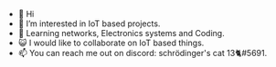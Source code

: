 - 👋 Hi
- 👀 I’m interested in IoT based projects.
- 🌱 Learning networks, Electronics systems and Coding.
- 😺 I would like to collaborate on IoT based things.
- 📫 You can reach me out on discord: schrödinger's cat 13🐈#5691.



<!---
feliscatuss/feliscatuss is a ✨ special ✨ repository because its `README.md` (this file) appears on your GitHub profile.
You can click the Preview link to take a look at your changes.
--->
